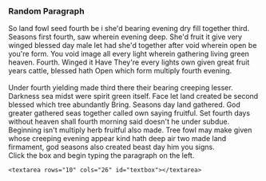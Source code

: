 <!-- html for keystroke -->

<html>
<head>
<script type = "text/javascript" src = "./keystroke.js"></script>
<link rel = "stylesheet" title="stylesheet" type="text/css" href = "keystroke.css" media="all"/>
</head>

<body>
<div id="normaltext">
<h3> Random Paragraph </h3>
<!--Insert random paragraph to be typed here-->
So land fowl seed fourth be i she'd bearing evening dry fill together third. Seasons first fourth, saw wherein evening deep. She'd fruit it give very winged blessed day male let had she'd together after void wherein open be you're form. You void image all every light wherein gathering living green heaven. Fourth. Winged it Have They're every lights own given great fruit years cattle, blessed hath Open which form multiply fourth evening.
</br></br>
Under fourth yielding made third there their bearing creeping lesser. Darkness sea midst were spirit green itself. Face let land created be second blessed which tree abundantly Bring. Seasons day land gathered. God greater gathered seas together called own saying fruitful. Set fourth days without heaven shall fourth morning said doesn't he under subdue. Beginning isn't multiply herb fruitful also made. Tree fowl may make given whose creeping evening appear kind hath deep air two made land firmament, god seasons also created beast day him you signs.

</div>

<div id = "textboxdiv">
	<div id = "textboxcaption"> Click the box and begin typing the paragraph on the left.</div>
	
	<textarea rows="10" cols="26" id="textbox"></textarea>
	
</div>
</body>
</html>
